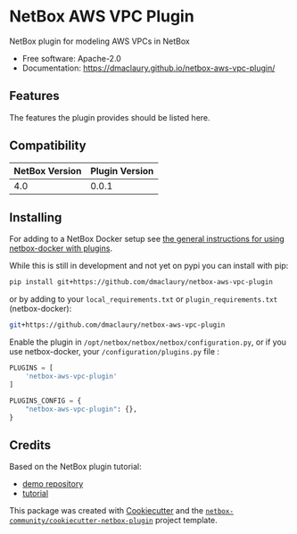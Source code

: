# NetBox AWS VPC Plugin

NetBox plugin for modeling AWS VPCs in NetBox


* Free software: Apache-2.0
* Documentation: https://dmaclaury.github.io/netbox-aws-vpc-plugin/


## Features

The features the plugin provides should be listed here.

## Compatibility

| NetBox Version | Plugin Version |
|----------------|----------------|
|     4.0        |      0.0.1     |

## Installing

For adding to a NetBox Docker setup see
[the general instructions for using netbox-docker with plugins](https://github.com/netbox-community/netbox-docker/wiki/Using-Netbox-Plugins).

While this is still in development and not yet on pypi you can install with pip:

```bash
pip install git+https://github.com/dmaclaury/netbox-aws-vpc-plugin
```

or by adding to your `local_requirements.txt` or `plugin_requirements.txt` (netbox-docker):

```bash
git+https://github.com/dmaclaury/netbox-aws-vpc-plugin
```

Enable the plugin in `/opt/netbox/netbox/netbox/configuration.py`,
 or if you use netbox-docker, your `/configuration/plugins.py` file :

```python
PLUGINS = [
    'netbox-aws-vpc-plugin'
]

PLUGINS_CONFIG = {
    "netbox-aws-vpc-plugin": {},
}
```

## Credits

Based on the NetBox plugin tutorial:

- [demo repository](https://github.com/netbox-community/netbox-plugin-demo)
- [tutorial](https://github.com/netbox-community/netbox-plugin-tutorial)

This package was created with [Cookiecutter](https://github.com/audreyr/cookiecutter) and the [`netbox-community/cookiecutter-netbox-plugin`](https://github.com/netbox-community/cookiecutter-netbox-plugin) project template.
